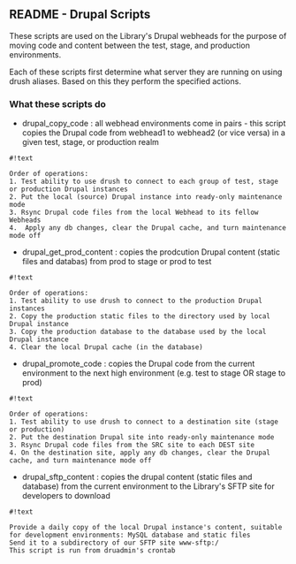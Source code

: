 ## README - Drupal Scripts ##

These scripts are used on the Library's Drupal webheads for the purpose of moving code and content between the test, stage, and production environments.

Each of these scripts first determine what server they are running on using drush aliases. Based on this they perform the specified actions.

### What these scripts do ###

* drupal_copy_code : all webhead environments come in pairs - this script copies the Drupal code from webhead1 to webhead2 (or vice versa) in a given test, stage, or production realm
```
#!text

Order of operations:
1. Test ability to use drush to connect to each group of test, stage or production Drupal instances
2. Put the local (source) Drupal instance into ready-only maintenance mode
3. Rsync Drupal code files from the local Webhead to its fellow Webheads
4.  Apply any db changes, clear the Drupal cache, and turn maintenance mode off
```

* drupal_get_prod_content : copies the prodcution Drupal content (static files and databas) from prod to stage or prod to test
```
#!text

Order of operations:
1. Test ability to use drush to connect to the production Drupal instances
2. Copy the production static files to the directory used by local Drupal instance
3. Copy the production database to the database used by the local Drupal instance
4. Clear the local Drupal cache (in the database)
```

* drupal_promote_code : copies the Drupal code from the current environment to the next high environment (e.g. test to stage OR stage to prod)
```
#!text

Order of operations:
1. Test ability to use drush to connect to a destination site (stage or production)
2. Put the destination Drupal site into ready-only maintenance mode
3. Rsync Drupal code files from the SRC site to each DEST site
4. On the destination site, apply any db changes, clear the Drupal cache, and turn maintenance mode off
```

* drupal_sftp_content : copies the drupal content (static files and database) from the current environment to the Library's SFTP site for developers to download
```
#!text

Provide a daily copy of the local Drupal instance's content, suitable for development environments: MySQL database and static files
Send it to a subdirectory of our SFTP site www-sftp:/
This script is run from druadmin's crontab
```
